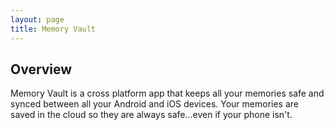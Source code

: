```yaml
---
layout: page
title: Memory Vault
---
```



## Overview

Memory Vault is a cross platform app that keeps all your memories safe and synced between all your Android and iOS devices. Your memories are saved in the cloud so they are always safe...even if your phone isn't.